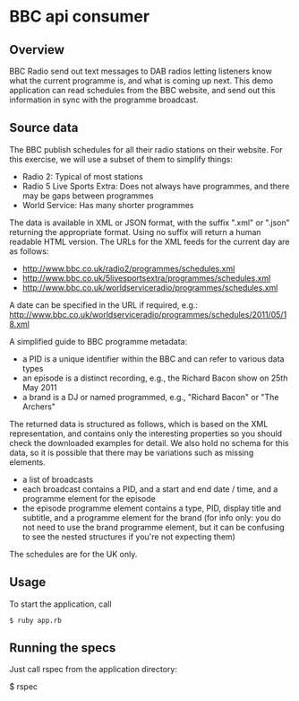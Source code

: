 BBC api consumer
==========================

## Overview

BBC Radio send out text messages to DAB radios letting listeners know what the current 
programme is, and what is coming up next. This demo application can read 
schedules from the BBC website, and send out this information in sync with the programme 
broadcast. 

## Source data

The BBC publish schedules for all their radio stations on their website. For this exercise, we will 
use a subset of them to simplify things: 
 
* Radio 2: Typical of most stations 
* Radio 5 Live Sports Extra: Does not always have programmes, and there may be gaps 
between programmes 
* World Service: Has many shorter programmes 
 
The data is available in XML or JSON format, with the suffix ".xml" or ".json" returning the 
appropriate format. Using no suffix will return a human readable HTML version. The URLs for the 
XML feeds for the current day are as follows: 
 
* http://www.bbc.co.uk/radio2/programmes/schedules.xml 
* http://www.bbc.co.uk/5livesportsextra/programmes/schedules.xml 
* http://www.bbc.co.uk/worldserviceradio/programmes/schedules.xml 
 
A date can be specified in the URL if required, e.g.: 
http://www.bbc.co.uk/worldserviceradio/programmes/schedules/2011/05/18.xml 
 
A simplified guide to BBC programme metadata: 
 
* a PID is a unique identifier within the BBC and can refer to various data types 
* an episode is a distinct recording, e.g., the Richard Bacon show on 25th May 2011 
* a brand is a DJ or named programmed, e.g., "Richard Bacon" or "The Archers" 
 
The returned data is structured as follows, which is based on the XML representation, and contains 
only the interesting properties so you should check the downloaded examples for detail. We also 
hold no schema for this data, so it is possible that there may be variations such as missing 
elements. 
 
* a list of broadcasts 
* each broadcast contains a PID, and a start and end date / time, and a programme element 
for the episode 
* the episode programme element contains a type, PID, display title and subtitle, and a 
programme element for the brand (for info only: you do not need to use the brand programme element, but it can be confusing to see the nested structures if you're not 
expecting them) 
 
The schedules are for the UK only. 
## Usage

To start the application, call

    $ ruby app.rb

## Running the specs

Just call rspec from the application directory:

   $ rspec
